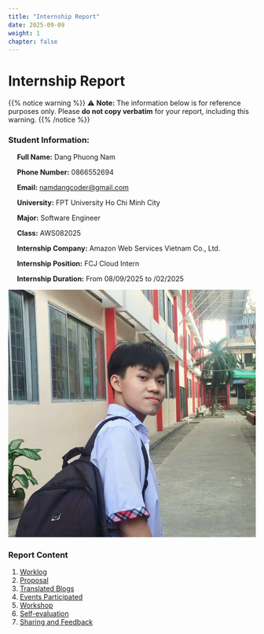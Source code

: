 ```yaml
---
title: "Internship Report"
date: 2025-09-09
weight: 1
chapter: false
---
```


# Internship Report

{{% notice warning %}}
⚠️ **Note:** The information below is for reference purposes only. Please **do not copy verbatim** for your report, including this warning.
{{% /notice %}}

### Student Information:

&emsp; **Full Name:** Dang Phuong Nam

&emsp; **Phone Number:** 0866552694

&emsp; **Email:** namdangcoder@gmail.com

&emsp; **University:** FPT University Ho Chi Minh City

&emsp; **Major:** Software Engineer

&emsp; **Class:** AWS082025

&emsp; **Internship Company:** Amazon Web Services Vietnam Co., Ltd.

&emsp; **Internship Position:** FCJ Cloud Intern

&emsp; **Internship Duration:** From 08/09/2025 to /02/2025

![Your profile picture](/images/avatar2.png)

### Report Content

1.  [Worklog](1-Worklog/)
2.  [Proposal](2-Proposal/)
3.  [Translated Blogs](3-BlogsTranslated/)
4.  [Events Participated](4-EventParticipated/)
5.  [Workshop](5-Workshop/)
6.  [Self-evaluation](6-Self-evaluation/)
7.  [Sharing and Feedback](7-Feedback/)
